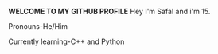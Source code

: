 **WELCOME TO MY GITHUB PROFILE**
 Hey I'm Safal and i'm 15.

Pronouns-He/Him

Currently learning-C++ and Python

<!---
safal808/safal808 is a ✨ special ✨ repository because its `README.md` (this file) appears on your GitHub profile.
You can click the Preview link to take a look at your changes.
--->
